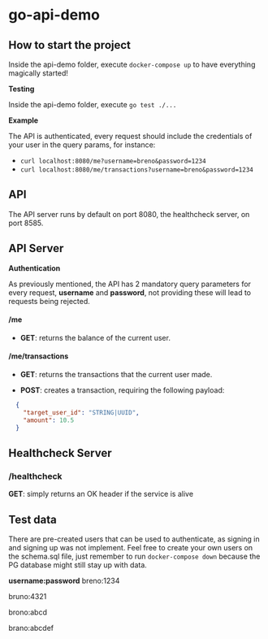 # go-api-demo
## How to start the project 

Inside the api-demo folder, execute `docker-compose up` to have everything magically started!

**Testing**

Inside the api-demo folder, execute `go test ./...`

**Example**

The API is authenticated, every request should include the credentials of your user in the query params, for instance:
  - `curl localhost:8080/me?username=breno&password=1234`
  - `curl localhost:8080/me/transactions?username=breno&password=1234`

## API

The API server runs by default on port 8080, the healthcheck server, on port 8585.

## API Server

**Authentication**

As previously mentioned, the API has 2 mandatory query parameters for every request, **username** and **password**, not
providing these will lead to requests being rejected.
 
#### /me
  - **GET**: returns the balance of the current user.

#### /me/transactions
  - **GET**: returns the transactions that the current user made.
  
  - **POST**: creates a transaction, requiring the following payload: 
  ```json
    {
      "target_user_id": "STRING|UUID",
      "amount": 10.5
    }
  ```

## Healthcheck Server
 
### /healthcheck
**GET**: simply returns an OK header if the service is alive

## Test data

There are pre-created users that can be used to authenticate, as signing in and signing up was not implement.
Feel free to create your own users on the schema.sql file, just remember to run `docker-compose down` because the PG
database might still stay up with data. 

**username:password**
breno:1234

bruno:4321

brono:abcd

brano:abcdef

